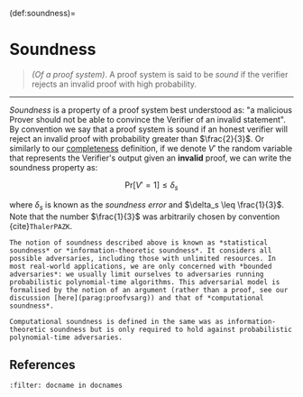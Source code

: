 (def:soundness)=
# Soundness
> *(Of a proof system)*. A proof system is said to be *sound* if the verifier rejects an invalid proof with high probability.
---

*Soundness* is a property of a proof system best understood as: "a malicious Prover should not be able to convince the Verifier of an invalid statement". By convention we say that a proof system is sound if an honest verifier will reject an invalid proof with probability greater than $\frac{2}{3}$. Or similarly to our [completeness](def:completeness) definition, if we denote $V'$ the random variable that represents the Verifier's output given an **invalid** proof, we can write the soundness property as:

$$
\text{Pr}\left[ V' = 1 \right] \leq \delta_s
$$

where $\delta_s$ is known as the *soundness error* and $\delta_s \leq \frac{1}{3}$. Note that the number $\frac{1}{3}$ was arbitrarily chosen by convention {cite}`ThalerPAZK`.

```{admonition} Statistical vs Computational Soundness
The notion of soundness described above is known as *statistical soundness* or *information-theoretic soundness*. It considers all possible adversaries, including those with unlimited resources. In most real-world applications, we are only concerned with *bounded adversaries*: we usually limit ourselves to adversaries running probabilistic polynomial-time algorithms. This adversarial model is formalised by the notion of an argument (rather than a proof, see our discussion [here](parag:proofvsarg)) and that of *computational soundness*.

Computational soundness is defined in the same was as information-theoretic soundness but is only required to hold against probabilistic polynomial-time adversaries.
```


## References
```{bibliography}
:filter: docname in docnames
```